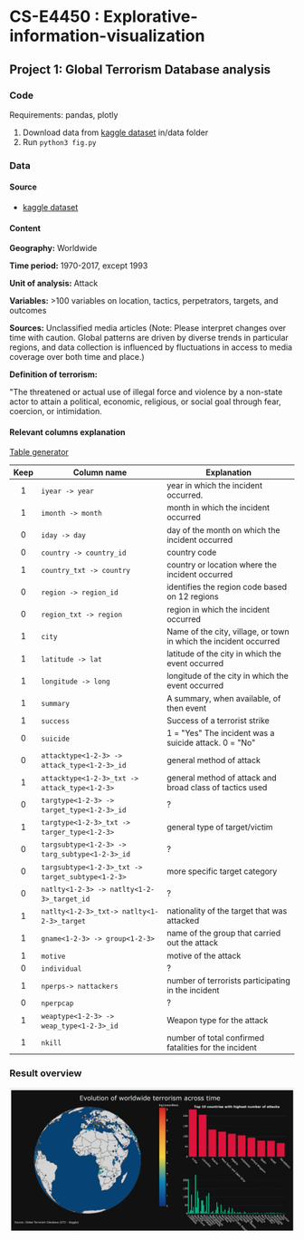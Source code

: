# CS-E4450 : Explorative-information-visualization

## Project 1: Global Terrorism Database analysis

### Code

Requirements: pandas, plotly

1. Download data from [kaggle dataset](https://www.kaggle.com/START-UMD/gtd/data) in/data folder
2. Run ```python3 fig.py```

### Data

#### Source
* [kaggle dataset](https://www.kaggle.com/START-UMD/gtd/data)

#### Content

**Geography:** Worldwide

**Time period:** 1970-2017, except 1993

**Unit of analysis:** Attack

**Variables:** >100 variables on location, tactics, perpetrators, targets, and outcomes

**Sources:** Unclassified media articles (Note: Please interpret changes over time with caution. Global patterns are driven by diverse trends in particular regions, and data collection is influenced by fluctuations in access to media coverage over both time and place.)

**Definition of terrorism:**

"The threatened or actual use of illegal force and violence by a non-state actor to attain a political, economic, religious, or social goal through fear, coercion, or intimidation.


#### Relevant columns explanation
[Table generator](https://www.tablesgenerator.com/markdown_tables#)


| **Keep** | **Column name**                                     | **Explanation**                                                   |
|:--------:|-----------------------------------------------------|-------------------------------------------------------------------|
|     1    | ``iyear -> year``                                   | year in which the incident occurred.                              |
|     1    | ``imonth -> month``                                 | month in which the incident occurred                              |
|     0    | ``iday -> day``                                     | day of the month on which the incident occurred                   |
|     0    | ``country -> country_id``                           | country code                                                      |
|     1    | ``country_txt -> country``                          | country or location where the incident occurred                   |
|     0    | ``region -> region_id``                             | identifies the region code based on 12 regions                    |
|     0    | ``region_txt -> region``                            | region in which the incident occurred                             |
|     1    | ``city``                                            | Name of the city, village, or town in which the incident occurred |
|     1    | ``latitude -> lat``                                 | latitude of the city in which the event occurred                  |
|     1    | ``longitude -> long``                               | longitude of the city in which the event occurred                 |
|     1    | ``summary``                                         | A summary, when available, of then event                          |
|     1    | ``success``                                         | Success of a terrorist strike                                     |
|     0    | ``suicide``                                         | 1 = "Yes" The incident was a suicide attack. 0 = "No"             |
|     0    | ``attacktype<1-2-3> -> attack_type<1-2-3>_id``      | general method of attack                                          |
|     1    | ``attacktype<1-2-3>_txt -> attack_type<1-2-3>``     | general method of attack and broad class of tactics used          |
|     0    | ``targtype<1-2-3> -> target_type<1-2-3>_id``        | ?                                                                 |
|     1    | ``targtype<1-2-3>_txt -> targer_type<1-2-3>``       | general type of target/victim                                     |
|     0    | ``targsubtype<1-2-3> -> targ_subtype<1-2-3>_id``    | ?                                                                 |
|     0    | ``targsubtype<1-2-3>_txt -> target_subtype<1-2-3>`` | more specific target category                                     |
|     0    | ``natlty<1-2-3> -> natlty<1-2-3>_target_id``        | ?                                                                 |
|     1    | ``natlty<1-2-3>_txt-> natlty<1-2-3>_target``        | nationality of the target that was attacked                       |
|     1    | ``gname<1-2-3> -> group<1-2-3>``                    | name of the group that carried out the attack                     |
|     1    | ``motive``                                          | motive of the attack                                              |
|     0    | ``individual``                                      | ?                                                                 |
|     1    | ``nperps-> nattackers``                             | number of terrorists participating in the incident                |
|     0    | ``nperpcap``                                        | ?                                                                 |
|     1    | ``weaptype<1-2-3> -> weap_type<1-2-3>_id``          | Weapon type for the attack                                        |
|     1    | ``nkill``                                           | number of total confirmed fatalities for the incident             |

### Result overview
![](output/draft_visualization.jpg)